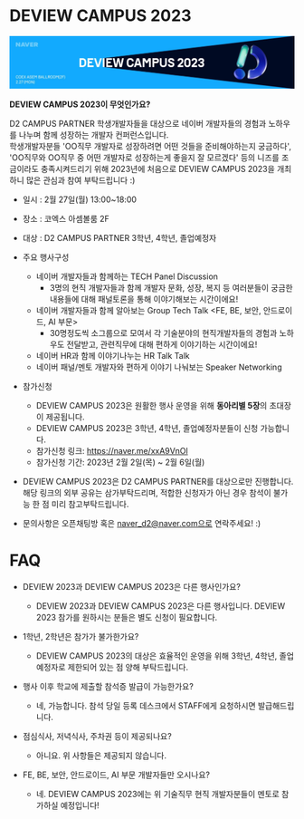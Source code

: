 # DEVIEW CAMPUS 2023
![image](https://github.com/D2CAMPUS-PARTNER/DEVIEW-CAMPUS-2023/blob/4a209a22f319358ecf132aeb32a7b5326feaf8db/%E1%84%89%E1%85%B3%E1%84%8F%E1%85%B3%E1%84%85%E1%85%B5%E1%86%AB%E1%84%89%E1%85%A3%E1%86%BA%202023-02-01%20%E1%84%8B%E1%85%A9%E1%84%92%E1%85%AE%207.17.51.png)


**DEVIEW CAMPUS 2023이 무엇인가요?**
  
  
  D2 CAMPUS PARTNER 학생개발자들을 대상으로 네이버 개발자들의 경험과 노하우를 나누며 함께 성장하는 개발자 컨퍼런스입니다. <br/>
  학생개발자분들 'OO직무 개발자로 성장하려면 어떤 것들을 준비해야하는지 궁금하다', 'OO직무와 OO직무 중 어떤 개발자로 성장하는게 좋을지 잘 모르겠다' 등의 니즈를 조금이라도 충족시켜드리기 위해 2023년에 처음으로 DEVIEW CAMPUS 2023을 개최하니 많은 관심과 참여 부탁드립니다 :)



* 일시 : 2월 27일(월) 13:00~18:00
* 장소 : 코엑스 아셈볼룸 2F
* 대상 : D2 CAMPUS PARTNER 3학년, 4학년, 졸업예정자 


* 주요 행사구성
  * 네이버 개발자들과 함께하는 TECH Panel Discussion 
    - 3명의 현직 개발자들과 함께 개발자 문화, 성장, 복지 등 여러분들이 궁금한 내용들에 대해 패널토론을 통해 이야기해보는 시간이에요!
  * 네이버 개발자들과 함께 알아보는 Group Tech Talk <FE, BE, 보안, 안드로이드, AI 부문>
    - 30명정도씩 소그룹으로 모여서 각 기술분야의 현직개발자들의 경험과 노하우도 전달받고, 관련직무에 대해 편하게 이야기하는 시간이에요! 
  * 네이버 HR과 함께 이야기나누는 HR Talk Talk
  * 네이버 패널/멘토 개발자와 편하게 이야기 나눠보는 Speaker Networking


* 참가신청
  * DEVIEW CAMPUS 2023은 원활한 행사 운영을 위해 **동아리별 5장**의 초대장이 제공됩니다.
  * DEVIEW CAMPUS 2023은 3학년, 4학년, 졸업예정자분들이 신청 가능합니다. 
  * 참가신청 링크: https://naver.me/xxA9VnOl
  * 참가신청 기간: 2023년 2월 2일(목) ~ 2월 6일(월)


* DEVIEW CAMPUS 2023은 D2 CAMPUS PARTNER를 대상으로만 진행합니다. 
  해당 링크의 외부 공유는 삼가부탁드리며, 적합한 신청자가 아닌 경우 참석이 불가능 한 점 미리 참고부탁드립니다.
* 문의사항은 오픈채팅방 혹은 naver_d2@naver.com으로 연락주세요! :)


# FAQ
* DEVIEW 2023과 DEVIEW CAMPUS 2023은 다른 행사인가요?
  - DEVIEW 2023과 DEVIEW CAMPUS 2023은 다른 행사입니다. DEVIEW 2023 참가를 원하시는 분들은 별도 신청이 필요합니다.

* 1학년, 2학년은 참가가 불가한가요?
  - DEVIEW CAMPUS 2023의 대상은 효율적인 운영을 위해 3학년, 4학년, 졸업예정자로 제한되어 있는 점 양해 부탁드립니다.

* 행사 이후 학교에 제출할 참석증 발급이 가능한가요?
  - 네, 가능합니다. 참석 당일 등록 데스크에서 STAFF에게 요청하시면 발급해드립니다.

* 점심식사, 저녁식사, 주차권 등이 제공되나요?
  - 아니요. 위 사항들은 제공되지 않습니다.

* FE, BE, 보안, 안드로이드, AI 부문 개발자들만 오시나요?
  - 네. DEVIEW CAMPUS 2023에는 위 기술직무 현직 개발자분들이 멘토로 참가하실 예정입니다! 

